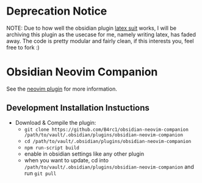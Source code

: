 # Deprecation Notice
NOTE: Due to how well the obsidian plugin [latex suit](https://github.com/artisticat1/obsidian-latex-suite) works, I will be archiving this plugin as the usecase for me, namely writing latex, has faded away. The code is pretty modular and fairly clean, if this interests you, feel free to fork :)

# Obsidian Neovim Companion

See the [neovim plugin](https://github.com/B4rc1/obsidian-companion.nvim) for more information.

## Development Installation Instuctions
- Download & Compile the plugin:
  - `git clone https://github.com/B4rc1/obsidian-neovim-companion /path/to/vault/.obsidian/plugins/obsidian-neovim-companion`
  - `cd /path/to/vault/.obsidian/plugins/obsidian-neovim-companion`
  - `npm run-script build`
  - enable in obsidian settings like any other plugin
  - when you want to update, cd into `/path/to/vault/.obsidian/plugins/obsidian-neovim-companion` and run `git pull`
